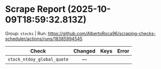 # Scrape Report (2025-10-09T18:59:32.813Z)

Group: `stocks`  |  Run: https://github.com/AlbertoRoca96/scraping-checks-scheduler/actions/runs/18385994545

| Check | Changed | Keys | Error |
|---|:---:|:--|:--|
| `stock_ntdoy_global_quote` | — |  |  |

